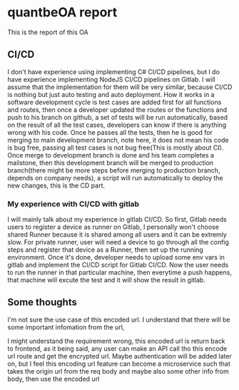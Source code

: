 # quantbeOA report
This is the report of this OA

## CI/CD ##
I don't have experience using implementing C# CI/CD pipelines, but I do have experience implementing NodeJS CI/CD pipelines on Gitlab. I will assume that the implementation for them will be very similar, because CI/CD is nothing but just auto testing and auto deployment. How it works in a software development cycle is test cases are added first for all functions and routes, then once a developer updated the routes or the functions and push to his branch on github, a set of tests will be run automatically, based on the result of all the test cases, developers can know if there is anything wrong with his code. Once he passes all the tests, then he is good for merging to main development branch, note here, it does not mean his code is bug free, passing all test cases is not bug free(This is mostly about CI). Once merge to development branch is done and his team completes a mailstone, then this development branch will be merged to production branch(there might be more steps before merging to production branch, depends on company needs), a script will run automatically to deploy the new changes, this is the CD part. 

### My experience with CI/CD with gitlab ###
I will mainly talk about my experience in gitlab CI/CD. So first, Gitlab needs users to register a device as runner on Gitlab, I personally won't choose shared Runner because it is shared among all users and it can be extremly slow. For private runner, user will need a device to go through all the config steps and register that device as a Runner, then set up the running environment. Once it's done, developer needs to upload some env vars in gitlab and implement the CI/CD script for Gitlab CI/CD. Now the user needs to run the runner in that particular machine, then everytime a push happens, that machine will excute the test and it will show the result in gitlab. 

## Some thoughts ##
I'm not sure the use case of this encoded url. I understand that there will be some important infomation from the url, 

I might understand the requirement wrong, this encoded url is return back to frontend, as it being said, any user can make an API call tho this encode url route and get the encrypted url. Maybe authentication will be added later on, but I feel this encoding url feature can become a microservice such that takes the origin url from the req body and maybe also some other info from body, then use the encoded url 